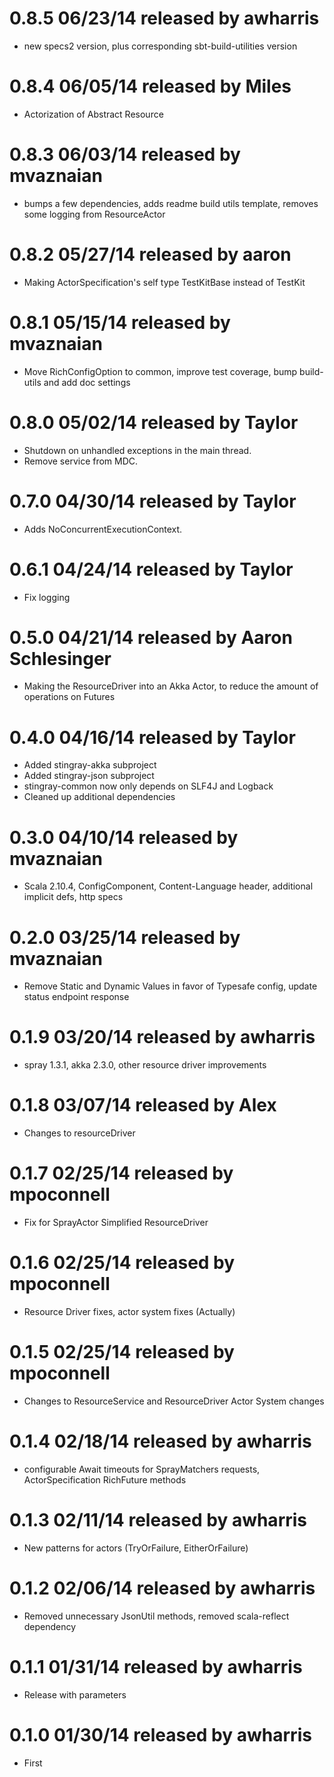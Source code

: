
# 0.8.5 06/23/14 released by awharris
* new specs2 version, plus corresponding sbt-build-utilities version

# 0.8.4 06/05/14 released by Miles
* Actorization of Abstract Resource

# 0.8.3 06/03/14 released by mvaznaian
* bumps a few dependencies, adds readme build utils template, removes some logging from ResourceActor

# 0.8.2 05/27/14 released by aaron
* Making ActorSpecification's self type TestKitBase instead of TestKit

# 0.8.1 05/15/14 released by mvaznaian
* Move RichConfigOption to common, improve test coverage, bump build-utils and add doc settings

# 0.8.0 05/02/14 released by Taylor
* Shutdown on unhandled exceptions in the main thread.
* Remove service from MDC.

# 0.7.0 04/30/14 released by Taylor
* Adds NoConcurrentExecutionContext.

# 0.6.1 04/24/14 released by Taylor
* Fix logging

# 0.5.0 04/21/14 released by Aaron Schlesinger
* Making the ResourceDriver into an Akka Actor, to reduce the amount of operations on Futures

# 0.4.0 04/16/14 released by Taylor
* Added stingray-akka subproject
* Added stingray-json subproject
* stingray-common now only depends on SLF4J and Logback
* Cleaned up additional dependencies

# 0.3.0 04/10/14 released by mvaznaian
* Scala 2.10.4, ConfigComponent, Content-Language header, additional implicit defs, http specs

# 0.2.0 03/25/14 released by mvaznaian
* Remove Static and Dynamic Values in favor of Typesafe config, update status endpoint response

# 0.1.9 03/20/14 released by awharris
* spray 1.3.1, akka 2.3.0, other resource driver improvements

# 0.1.8 03/07/14 released by Alex
* Changes to resourceDriver

# 0.1.7 02/25/14 released by mpoconnell
* Fix for SprayActor
Simplified ResourceDriver

# 0.1.6 02/25/14 released by mpoconnell
* Resource Driver fixes, actor system fixes (Actually)

# 0.1.5 02/25/14 released by mpoconnell
* Changes to ResourceService and ResourceDriver
Actor System changes

# 0.1.4 02/18/14 released by awharris
* configurable Await timeouts for SprayMatchers requests, ActorSpecification RichFuture methods

# 0.1.3 02/11/14 released by awharris
* New patterns for actors (TryOrFailure, EitherOrFailure)

# 0.1.2 02/06/14 released by awharris
* Removed unnecessary JsonUtil methods, removed scala-reflect dependency

# 0.1.1 01/31/14 released by awharris
* Release with parameters

# 0.1.0 01/30/14 released by awharris
* First

